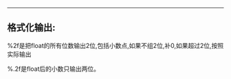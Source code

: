
---------------------------
格式化输出:
---------------------------
%2f是把float的所有位数输出2位,包括小数点,如果不组2位,补0,如果超过2位,按照实际输出

%.2f是float后的小数只输出两位。
